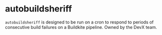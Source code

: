 # autobuildsheriff

`autobuildsheriff` is designed to be run on a cron to respond to periods of consecutive build failures on a Buildkite pipeline.
Owned by the DevX team.
